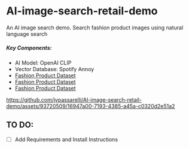 # AI-image-search-retail-demo

<p> An AI image search demo. Search fashion product images using natural language search</p>

<h5> Key Components: </h5>
<ul>
  <li>AI Model: OpenAI CLIP</li>
  <li>Vector Database: Spotify Annoy</li>
  
  <li> <a href="[url]([https://www.google.com/url?q=https://www.kaggle.com/datasets/paramaggarwal/fashion-product-images-small&sa=D&source=docs&ust=1694384517307927&usg=AOvVaw2jnPdEnDJXgPRKDt6dfp2u)](https://github.com/spotify/annoy)">Fashion Product Dataset</a> </li>
    <li> <a href="[url](https://www.google.com/url?q=https://www.kaggle.com/datasets/paramaggarwal/fashion-product-images-small&sa=D&source=docs&ust=1694384517307927&usg=AOvVaw2jnPdEnDJXgPRKDt6dfp2u)">Fashion Product Dataset</a> </li>
  <li> <a href="[url](https://www.google.com/url?q=https://www.kaggle.com/datasets/paramaggarwal/fashion-product-images-small&sa=D&source=docs&ust=1694384517307927&usg=AOvVaw2jnPdEnDJXgPRKDt6dfp2u)">Fashion Product Dataset</a> </li>
</ul>  



https://github.com/jvpassarelli/AI-image-search-retail-demo/assets/93720509/16947a00-7193-4385-a45a-c0320d2e51a2



## TO DO:
- [ ] Add Requirements and Install Instructions

